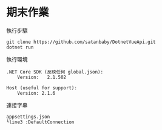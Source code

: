 # 期末作業

執行步驟

```
git clone https://github.com/satanbaby/DotnetVueApi.git
dotnet run
```

執行環境
```
.NET Core SDK (反映任何 global.json):
    Version:   2.1.502
    
Host (useful for support):
    Version: 2.1.6
```
連接字串
```
appsettings.json
└line3 :DefaultConnection
```